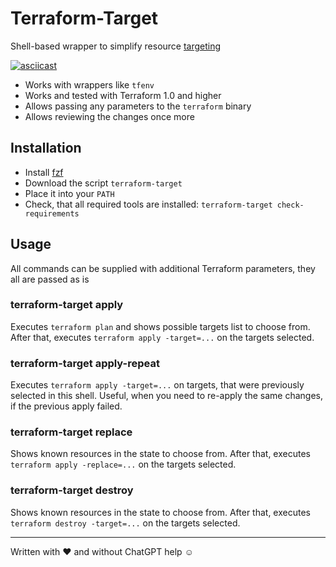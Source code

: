 # Terraform-Target

Shell-based wrapper to simplify resource [targeting](https://developer.hashicorp.com/terraform/tutorials/state/resource-targeting)

[![asciicast](https://user-images.githubusercontent.com/30570/235063700-061a0c38-f75d-478f-99b3-c29d1e3a1c6c.gif)](https://asciinema.org/a/581159)

- Works with wrappers like `tfenv`
- Works and tested with Terraform 1.0 and higher
- Allows passing any parameters to the `terraform` binary
- Allows reviewing the changes once more

## Installation

- Install [fzf](https://github.com/junegunn/fzf)
- Download the script `terraform-target`
- Place it into your `PATH`
- Check, that all required tools are installed: `terraform-target check-requirements`

## Usage

All commands can be supplied with additional Terraform parameters, they all are passed as is

### terraform-target apply

Executes `terraform plan` and shows possible targets list to choose from.
After that, executes `terraform apply -target=...` on the targets selected.

### terraform-target apply-repeat

Executes `terraform apply -target=...` on targets, that were previously selected in this shell.
Useful, when you need to re-apply the same changes, if the previous apply failed.

### terraform-target replace

Shows known resources in the state to choose from.
After that, executes `terraform apply -replace=...` on the targets selected.

### terraform-target destroy

Shows known resources in the state to choose from.
After that, executes `terraform destroy -target=...` on the targets selected.

---

Written with ❤️ and without ChatGPT help ☺️
